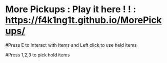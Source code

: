 # More Pickups : Play it here ! ! : https://f4k1ng1t.github.io/MorePickups/

#Press E to Interact with Items and Left click to use held items

#Press 1,2,3 to pick hold items
 
